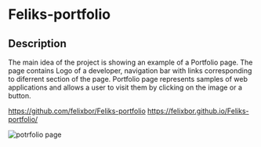 # Feliks-portfolio
## Description 
The main idea of the project is showing an example of a Portfolio page. The page contains Logo of a developer, navigation bar with links corresponding to diferrent section of the page. Portfolio page represents samples of web applications and allows a user to visit them by clicking on the image or a button.

https://github.com/felixbor/Feliks-portfolio
https://felixbor.github.io/Feliks-portfolio/


![potrfolio page](./assets/images/screenshot.png)
